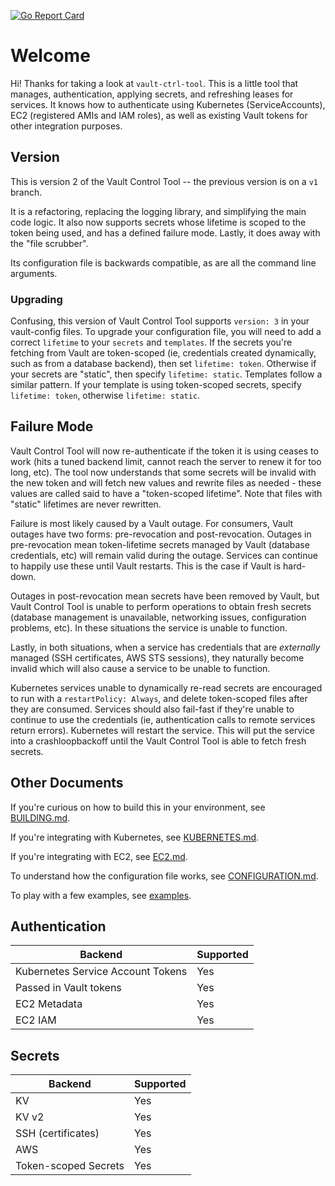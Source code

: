 [![Go Report Card](https://goreportcard.com/badge/github.com/hootsuite/vault-ctrl-tool)](https://goreportcard.com/report/github.com/hootsuite/vault-ctrl-tool)

# Welcome

Hi! Thanks for taking a look at `vault-ctrl-tool`. This is a little tool that manages, authentication, 
applying secrets, and refreshing leases for services. It knows how to authenticate using Kubernetes (ServiceAccounts),
EC2 (registered AMIs and IAM roles), as well as existing Vault tokens for other integration purposes.

## Version

This is version 2 of the Vault Control Tool -- the previous version is on a `v1` branch.
 
It is a refactoring, replacing the logging library, and
simplifying the main code logic. It also now supports secrets whose lifetime is scoped to the token being used,
and has a defined failure mode. Lastly, it does away with the "file scrubber". 

Its configuration file is backwards compatible, as are all the command line arguments.

### Upgrading

Confusing, this version of Vault Control Tool supports `version: 3` in your vault-config files. To upgrade your
configuration file, you will need to add a correct `lifetime` to your `secrets` and `templates`. If the secrets
you're fetching from Vault are token-scoped (ie, credentials created dynamically, such as from a database backend),
then set `lifetime: token`. Otherwise if your secrets are "static", then specify `lifetime: static`. Templates follow
a similar pattern. If your template is using token-scoped secrets, specify `lifetime: token`, otherwise `lifetime: static`.

## Failure Mode

Vault Control Tool will now re-authenticate if the token it is using ceases to work (hits a tuned backend limit,
cannot reach the server to renew it for too long, etc). The tool now understands that some secrets will be invalid with the
new token and will fetch new values and rewrite files as needed - these values are called said to have a "token-scoped
lifetime". Note that files with "static" lifetimes are never rewritten.

Failure is most likely caused by a Vault outage. For consumers, Vault outages have two forms: pre-revocation and
post-revocation. Outages in pre-revocation mean token-lifetime secrets managed by Vault (database credentials, etc)
will remain valid during the outage. Services can continue to happily use these until Vault restarts. This is
the case if Vault is hard-down.

Outages in post-revocation mean secrets have been removed by Vault, but Vault Control Tool is unable to perform operations
to obtain fresh secrets (database management is unavailable, networking issues, configuration problems, etc). In these
situations the service is unable to function. 

Lastly, in both situations, when a service has credentials that are _externally_ managed (SSH certificates, AWS STS
sessions), they naturally become invalid which will also cause a service to be unable to function.

Kubernetes services unable to dynamically re-read secrets are encouraged to run with a `restartPolicy: Always`, and delete 
token-scoped files after they are consumed. Services should also fail-fast if they're unable to continue to use the credentials (ie,
authentication calls to remote services return errors). Kubernetes will restart the service. This will put the service
into a crashloopbackoff until the Vault Control Tool is able to fetch fresh secrets.


## Other Documents

If you're curious on how to build this in your environment, see [BUILDING.md](docs/BUILDING.md). 

If you're integrating with Kubernetes, see [KUBERNETES.md](docs/KUBERNETES.md).

If you're integrating with EC2, see [EC2.md](docs/EC2.md).

To understand how the configuration file works, see [CONFIGURATION.md](docs/CONFIGURATION.md).

To play with a few examples, see [examples](docs/examples).

## Authentication

| Backend | Supported |
|---|---|
| Kubernetes Service Account Tokens | Yes |
| Passed in Vault tokens | Yes |
| EC2 Metadata | Yes |
| EC2 IAM | Yes |

##  Secrets

| Backend | Supported |
|---|---
|  KV | Yes |
| KV v2 | Yes |
| SSH (certificates) | Yes |
| AWS | Yes |
| Token-scoped Secrets  | Yes |
